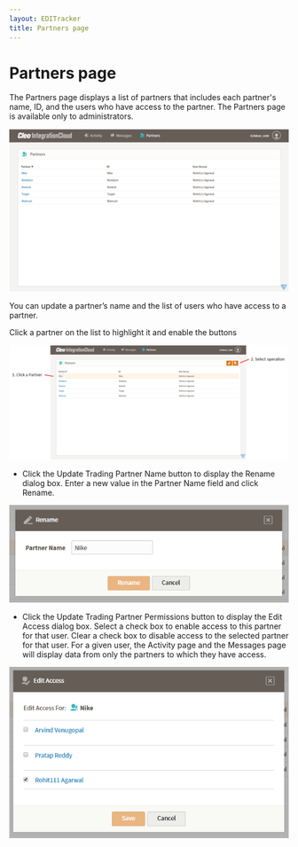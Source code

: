```yaml
---
layout: EDITracker
title: Partners page
---
```

# Partners page

The Partners page displays a list of partners that includes each partner's name, ID, and the users who have access to the partner. The Partners page is available only to administrators. 

![Partners Page](../images/PartnersPage1.png)

You can update a partner’s name and the list of users who have access to a partner.

Click a partner on the list to highlight it and enable the buttons

![Partners Page with partner selected](../images/PartnersPage2.png)

- Click the Update Trading Partner Name button to display the Rename dialog box. Enter a new value in the Partner Name field and click Rename.

![Partners Rename dialog box](../images/PartnersRenameDialog.png)

- Click the Update Trading Partner Permissions button to display the Edit Access dialog box.
Select a check box to enable access to this partner for that user. Clear a check box to disable access to the selected partner for that user. For a given user, the Activity page and the Messages page will display data from only the partners to which they have access.

![Partners Rename dialog box](../images/PartnersEditAccessDialog.png)


